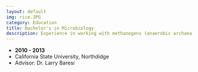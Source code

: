 ```yaml
---
layout: default
img: rice.JPG
category: Education
title: Bachelor's in Microbiology
description: Experience in working with methanogens (anaerobic archaea Methanobrevibacter smithii) and infecting with a phage Phage G.
---
```


* __2010 - 2013__
* California State University, Northdidge
* Advisor: Dr. Larry Baresi



